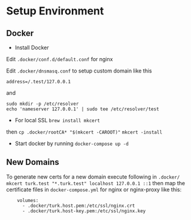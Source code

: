 # Setup Environment

## Docker

- Install Docker

Edit `.docker/conf.d/default.conf` for nginx

Edit `.docker/dnsmasq.conf` to setup custom domain like this

`address=/.test/127.0.0.1`

and

```
sudo mkdir -p /etc/resolver
echo 'nameserver 127.0.0.1' | sudo tee /etc/resolver/test
```

- For local SSL
`brew install mkcert`

then 
`cp .docker/rootCA* "$(mkcert -CAROOT)"`
`mkcert -install`

- Start docker by running
`docker-compose up -d`

## New Domains

To generate new certs for a new domain execute following in `.docker/`
`mkcert turk.test "*.turk.test" localhost 127.0.0.1 ::1`
then map the certificate files in `docker-compose.yml` for nginx or nginx-proxy like this:
```
    volumes:
      - .docker/turk.host.pem:/etc/ssl/nginx.crt
      - .docker/turk.host-key.pem:/etc/ssl/nginx.key
```
